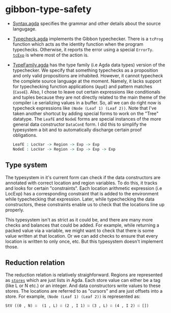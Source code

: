 # gibbon-type-safety

- [Syntax.agda](src/Syntax.agda) specifies the grammar and other details about the source langugage.

- [Typecheck.agda](src/Typecheck.agda) implements the Gibbon typechecker. There is a `tcProg` function which acts as
  the identity function when the program typechecks. Otherwise, it reports the error using a special `ErrorTy`.
  [`tcExp`](src/Typecheck.agda#L129) is where most of the action is.

- [TypeFamily.agda](src/TypeFamily.agda) has the type family (i.e Agda data types) version of the typechecker.
  We specify that something typechecks as a proposition and only valid propositions are inhabited.
  However, it cannot typecheck the complete source language at the moment.
  Namely, it lacks support for typechecking function applications (`AppE`) and pattern matches (`CaseE`).
  Also, I chose to leave out certain expressions like conditionals and tuples because they are not
  directly related to the main theme of the compiler i.e serializing values in a buffer.
  So, all we can do right now is typecheck expressions like `(Node (Leaf 1) (Leaf 2))`.
  Note that I've taken another shortcut by adding special forms to work on the "Tree" datatype.
  The `LeafE` and `NodeE` forms are special instances of the more general data constructor `DataConE` form.
  I did this to simplify the typesystem a bit and to automatically discharge certain proof obligations.

  ```Agda
  LeafE : LocVar -> Region -> Exp -> Exp
  NodeE : LocVar -> Region -> Exp -> Exp -> Exp
  ```

## Type system

The typesystem in it's current form can check if the data constructors are annotated
with correct location and region variables.
To do this, it tracks and looks for certain "constraints".
Each location arithmetic expression (i.e LocExp) has a corresponding
constraint that is added to the environment while typechecking that expression.
Later, while typechecking the data constructors, these constraints enable us to
check that the locations line up properly.

This typesystem isn't as strict as it could be, and there are many more
checks and balances that could be added.
For example, while returning a packed value via a variable, we might want to check that
there is some value written at that location.
Or we can add checks to ensure that every location is written to only once, etc.
But this typesystem doesn't implement those.

## Reduction relation

The reduction relation is relatively straighforward.
Regions are represented as [`stores`](src/TypeFamily.agda#L129)
which are just lists in Agda.
Each store value can either be a tag (like L or N etc.) or an integer.
And data constructors write values to these stores.
The locations are referred to as "cursors" and are just offsets into a store.
For example, `(Node (Leaf 1) (Leaf 2))` is represented as:


```StV ((0 , N) ∷  (1 , L) ∷ (2 , I 1) ∷ (3 , L) ∷ (4 , I 2) ∷ [])```

